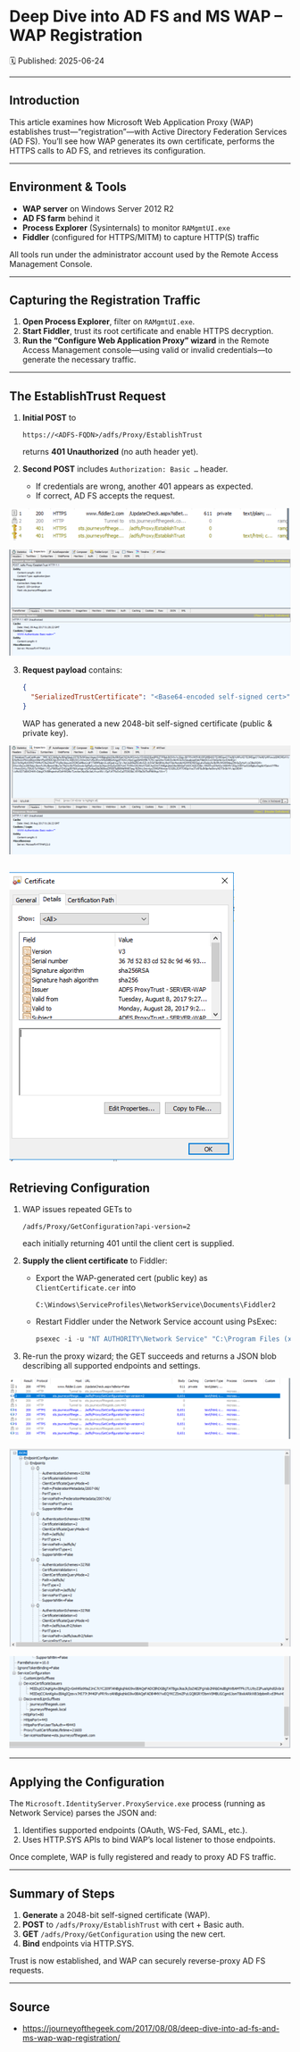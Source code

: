 # Deep Dive into AD FS and MS WAP – WAP Registration

🗓️ Published: 2025-06-24

---

## Introduction

This article examines how Microsoft Web Application Proxy (WAP) establishes trust—“registration”—with Active Directory Federation Services (AD FS). You’ll see how WAP generates its own certificate, performs the HTTPS calls to AD FS, and retrieves its configuration.

---

## Environment & Tools

- **WAP server** on Windows Server 2012 R2  
- **AD FS farm** behind it  
- **Process Explorer** (Sysinternals) to monitor `RAMgmtUI.exe`  
- **Fiddler** (configured for HTTPS/MITM) to capture HTTP(S) traffic  

All tools run under the administrator account used by the Remote Access Management Console.

---

## Capturing the Registration Traffic

1. **Open Process Explorer**, filter on `RAMgmtUI.exe`.  
2. **Start Fiddler**, trust its root certificate and enable HTTPS decryption.  
3. **Run the “Configure Web Application Proxy” wizard** in the Remote Access Management console—using valid or invalid credentials—to generate the necessary traffic.

---

## The EstablishTrust Request

1. **Initial POST** to  
   ```
   https://<ADFS-FQDN>/adfs/Proxy/EstablishTrust
   ```
   returns **401 Unauthorized** (no auth header yet).

2. **Second POST** includes `Authorization: Basic …` header.  
   - If credentials are wrong, another 401 appears as expected.  
   - If correct, AD FS accepts the request.

![](assets/Deep%20dive%20into%20ADFS%20and%20WAP%20during%20registration/2025-06-24-20-17-05.png)

![](assets/Deep%20dive%20into%20ADFS%20and%20WAP%20during%20registration/2025-06-24-20-17-12.png)

3. **Request payload** contains:
   ```json
   {
     "SerializedTrustCertificate": "<Base64-encoded self-signed cert>"
   }
   ```
   WAP has generated a new 2048-bit self-signed certificate (public & private key).

![](assets/Deep%20dive%20into%20ADFS%20and%20WAP%20during%20registration/2025-06-24-20-17-48.png)

![](assets/Deep%20dive%20into%20ADFS%20and%20WAP%20during%20registration/2025-06-24-20-17-55.png)
---

## Retrieving Configuration

1. WAP issues repeated GETs to  
   ```
   /adfs/Proxy/GetConfiguration?api-version=2
   ```
   each initially returning 401 until the client cert is supplied.

2. **Supply the client certificate** to Fiddler:  
   - Export the WAP-generated cert (public key) as `ClientCertificate.cer` into  
     ```
     C:\Windows\ServiceProfiles\NetworkService\Documents\Fiddler2
     ```  
   - Restart Fiddler under the Network Service account using PsExec:  
     ```powershell
     psexec -i -u "NT AUTHORITY\Network Service" "C:\Program Files (x86)\Fiddler2\Fiddler.exe"
     ```
3. Re-run the proxy wizard; the GET succeeds and returns a JSON blob describing all supported endpoints and settings.

![](assets/Deep%20dive%20into%20ADFS%20and%20WAP%20during%20registration/2025-06-24-20-18-34.png)

![](assets/Deep%20dive%20into%20ADFS%20and%20WAP%20during%20registration/2025-06-24-20-18-47.png)

![](assets/Deep%20dive%20into%20ADFS%20and%20WAP%20during%20registration/2025-06-24-20-18-55.png)

---

## Applying the Configuration

The `Microsoft.IdentityServer.ProxyService.exe` process (running as Network Service) parses the JSON and:

1. Identifies supported endpoints (OAuth, WS-Fed, SAML, etc.).  
2. Uses HTTP.SYS APIs to bind WAP’s local listener to those endpoints.

Once complete, WAP is fully registered and ready to proxy AD FS traffic.

---

## Summary of Steps

1. **Generate** a 2048-bit self-signed certificate (WAP).  
2. **POST** to `/adfs/Proxy/EstablishTrust` with cert + Basic auth.  
3. **GET** `/adfs/Proxy/GetConfiguration` using the new cert.  
4. **Bind** endpoints via HTTP.SYS.  

Trust is now established, and WAP can securely reverse-proxy AD FS requests.

---

## Source

- https://journeyofthegeek.com/2017/08/08/deep-dive-into-ad-fs-and-ms-wap-wap-registration/  
